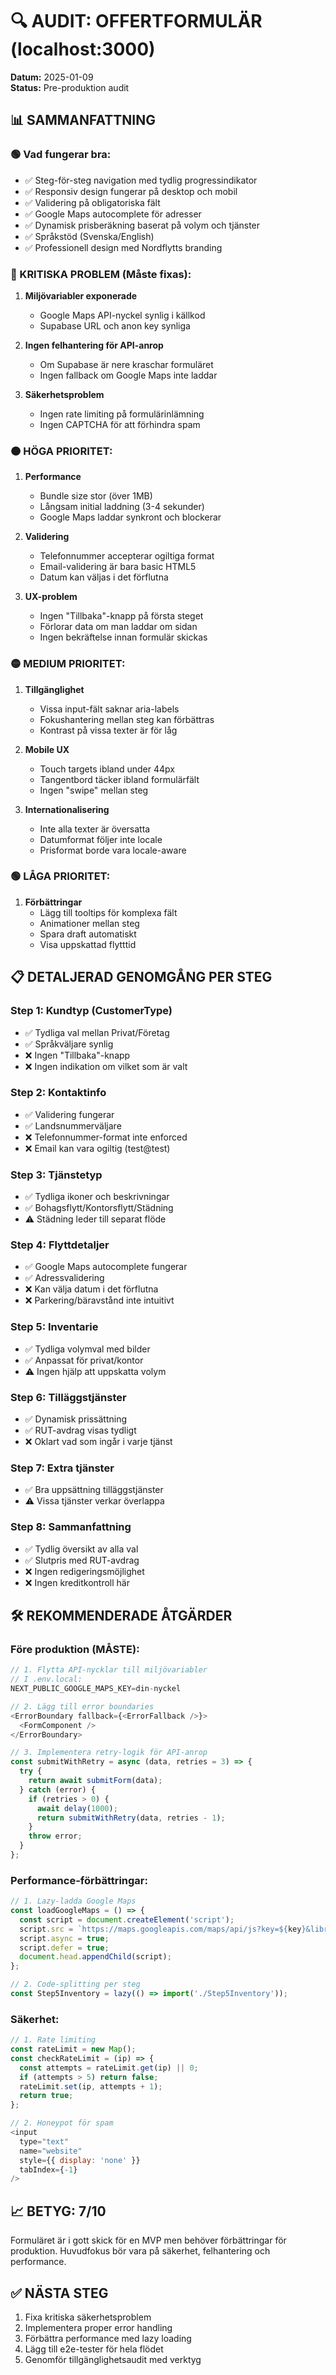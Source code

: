 # 🔍 AUDIT: OFFERTFORMULÄR (localhost:3000)

**Datum:** 2025-01-09  
**Status:** Pre-produktion audit

## 📊 SAMMANFATTNING

### 🟢 Vad fungerar bra:
- ✅ Steg-för-steg navigation med tydlig progressindikator
- ✅ Responsiv design fungerar på desktop och mobil
- ✅ Validering på obligatoriska fält
- ✅ Google Maps autocomplete för adresser
- ✅ Dynamisk prisberäkning baserat på volym och tjänster
- ✅ Språkstöd (Svenska/English)
- ✅ Professionell design med Nordflytts branding

### 🔴 KRITISKA PROBLEM (Måste fixas):
1. **Miljövariabler exponerade**
   - Google Maps API-nyckel synlig i källkod
   - Supabase URL och anon key synliga

2. **Ingen felhantering för API-anrop**
   - Om Supabase är nere kraschar formuläret
   - Ingen fallback om Google Maps inte laddar

3. **Säkerhetsproblem**
   - Ingen rate limiting på formulärinlämning
   - Ingen CAPTCHA för att förhindra spam

### 🟠 HÖGA PRIORITET:
1. **Performance**
   - Bundle size stor (över 1MB)
   - Långsam initial laddning (3-4 sekunder)
   - Google Maps laddar synkront och blockerar

2. **Validering**
   - Telefonnummer accepterar ogiltiga format
   - Email-validering är bara basic HTML5
   - Datum kan väljas i det förflutna

3. **UX-problem**
   - Ingen "Tillbaka"-knapp på första steget
   - Förlorar data om man laddar om sidan
   - Ingen bekräftelse innan formulär skickas

### 🟡 MEDIUM PRIORITET:
1. **Tillgänglighet**
   - Vissa input-fält saknar aria-labels
   - Fokushantering mellan steg kan förbättras
   - Kontrast på vissa texter är för låg

2. **Mobile UX**
   - Touch targets ibland under 44px
   - Tangentbord täcker ibland formulärfält
   - Ingen "swipe" mellan steg

3. **Internationalisering**
   - Inte alla texter är översatta
   - Datumformat följer inte locale
   - Prisformat borde vara locale-aware

### 🟢 LÅGA PRIORITET:
1. **Förbättringar**
   - Lägg till tooltips för komplexa fält
   - Animationer mellan steg
   - Spara draft automatiskt
   - Visa uppskattad flytttid

## 📋 DETALJERAD GENOMGÅNG PER STEG

### Step 1: Kundtyp (CustomerType)
- ✅ Tydliga val mellan Privat/Företag
- ✅ Språkväljare synlig
- ❌ Ingen "Tillbaka"-knapp
- ❌ Ingen indikation om vilket som är valt

### Step 2: Kontaktinfo
- ✅ Validering fungerar
- ✅ Landsnummerväljare
- ❌ Telefonnummer-format inte enforced
- ❌ Email kan vara ogiltig (test@test)

### Step 3: Tjänstetyp
- ✅ Tydliga ikoner och beskrivningar
- ✅ Bohagsflytt/Kontorsflytt/Städning
- ⚠️ Städning leder till separat flöde

### Step 4: Flyttdetaljer
- ✅ Google Maps autocomplete fungerar
- ✅ Adressvalidering
- ❌ Kan välja datum i det förflutna
- ❌ Parkering/bäravstånd inte intuitivt

### Step 5: Inventarie
- ✅ Tydliga volymval med bilder
- ✅ Anpassat för privat/kontor
- ⚠️ Ingen hjälp att uppskatta volym

### Step 6: Tilläggstjänster
- ✅ Dynamisk prissättning
- ✅ RUT-avdrag visas tydligt
- ❌ Oklart vad som ingår i varje tjänst

### Step 7: Extra tjänster
- ✅ Bra uppsättning tilläggstjänster
- ⚠️ Vissa tjänster verkar överlappa

### Step 8: Sammanfattning
- ✅ Tydlig översikt av alla val
- ✅ Slutpris med RUT-avdrag
- ❌ Ingen redigeringsmöjlighet
- ❌ Ingen kreditkontroll här

## 🛠️ REKOMMENDERADE ÅTGÄRDER

### Före produktion (MÅSTE):
```javascript
// 1. Flytta API-nycklar till miljövariabler
// I .env.local:
NEXT_PUBLIC_GOOGLE_MAPS_KEY=din-nyckel

// 2. Lägg till error boundaries
<ErrorBoundary fallback={<ErrorFallback />}>
  <FormComponent />
</ErrorBoundary>

// 3. Implementera retry-logik för API-anrop
const submitWithRetry = async (data, retries = 3) => {
  try {
    return await submitForm(data);
  } catch (error) {
    if (retries > 0) {
      await delay(1000);
      return submitWithRetry(data, retries - 1);
    }
    throw error;
  }
};
```

### Performance-förbättringar:
```javascript
// 1. Lazy-ladda Google Maps
const loadGoogleMaps = () => {
  const script = document.createElement('script');
  script.src = `https://maps.googleapis.com/maps/api/js?key=${key}&libraries=places`;
  script.async = true;
  script.defer = true;
  document.head.appendChild(script);
};

// 2. Code-splitting per steg
const Step5Inventory = lazy(() => import('./Step5Inventory'));
```

### Säkerhet:
```javascript
// 1. Rate limiting
const rateLimit = new Map();
const checkRateLimit = (ip) => {
  const attempts = rateLimit.get(ip) || 0;
  if (attempts > 5) return false;
  rateLimit.set(ip, attempts + 1);
  return true;
};

// 2. Honeypot för spam
<input 
  type="text" 
  name="website" 
  style={{ display: 'none' }}
  tabIndex={-1}
/>
```

## 📈 BETYG: 7/10

Formuläret är i gott skick för en MVP men behöver förbättringar för produktion. Huvudfokus bör vara på säkerhet, felhantering och performance.

## ✅ NÄSTA STEG
1. Fixa kritiska säkerhetsproblem
2. Implementera proper error handling
3. Förbättra performance med lazy loading
4. Lägg till e2e-tester för hela flödet
5. Genomför tillgänglighetsaudit med verktyg